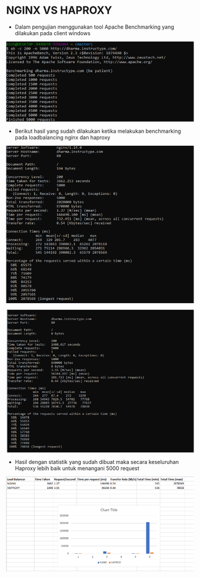 # NGINX VS HAPROXY

- Dalam pengujian menggunakan tool Apache Benchmarking yang dilakukan pada client windows 

![text](./asset/1.png)

- Berikut hasil yang sudah dilakukan ketika melakukan benchmarking pada loadbalancing nginx dan haproxy

![text](./asset/2.png)

![text](./asset/3.png)

- Hasil dengan statistik yang sudah dibuat maka secara keseluruhan Haproxy lebih baik untuk menangani 5000 request

![text](./asset/4.png)

